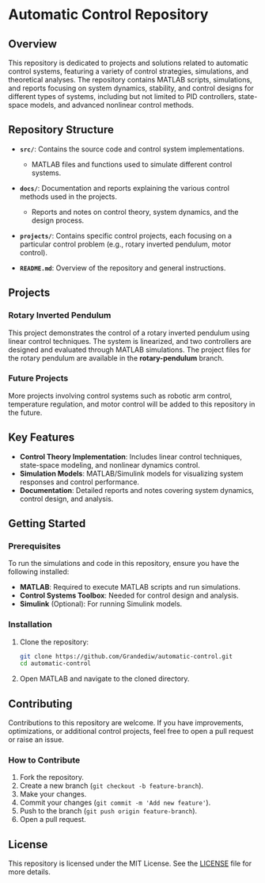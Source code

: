 # Automatic Control Repository

## Overview

This repository is dedicated to projects and solutions related to automatic control systems, featuring a variety of control strategies, simulations, and theoretical analyses. The repository contains MATLAB scripts, simulations, and reports focusing on system dynamics, stability, and control designs for different types of systems, including but not limited to PID controllers, state-space models, and advanced nonlinear control methods.

## Repository Structure

- **`src/`**: Contains the source code and control system implementations.
  - MATLAB files and functions used to simulate different control systems.
  
- **`docs/`**: Documentation and reports explaining the various control methods used in the projects.
  - Reports and notes on control theory, system dynamics, and the design process.

- **`projects/`**: Contains specific control projects, each focusing on a particular control problem (e.g., rotary inverted pendulum, motor control).
  
- **`README.md`**: Overview of the repository and general instructions.

## Projects

### Rotary Inverted Pendulum

This project demonstrates the control of a rotary inverted pendulum using linear control techniques. The system is linearized, and two controllers are designed and evaluated through MATLAB simulations. The project files for the rotary pendulum are available in the **rotary-pendulum** branch.

### Future Projects

More projects involving control systems such as robotic arm control, temperature regulation, and motor control will be added to this repository in the future.

## Key Features

- **Control Theory Implementation**: Includes linear control techniques, state-space modeling, and nonlinear dynamics control.
- **Simulation Models**: MATLAB/Simulink models for visualizing system responses and control performance.
- **Documentation**: Detailed reports and notes covering system dynamics, control design, and analysis.
  
## Getting Started

### Prerequisites

To run the simulations and code in this repository, ensure you have the following installed:

- **MATLAB**: Required to execute MATLAB scripts and run simulations.
- **Control Systems Toolbox**: Needed for control design and analysis.
- **Simulink** (Optional): For running Simulink models.

### Installation

1. Clone the repository:
   ```bash
   git clone https://github.com/Grandediw/automatic-control.git
   cd automatic-control
   ```

2. Open MATLAB and navigate to the cloned directory.

## Contributing

Contributions to this repository are welcome. If you have improvements, optimizations, or additional control projects, feel free to open a pull request or raise an issue.

### How to Contribute

1. Fork the repository.
2. Create a new branch (`git checkout -b feature-branch`).
3. Make your changes.
4. Commit your changes (`git commit -m 'Add new feature'`).
5. Push to the branch (`git push origin feature-branch`).
6. Open a pull request.

## License

This repository is licensed under the MIT License. See the [LICENSE](LICENSE) file for more details.

